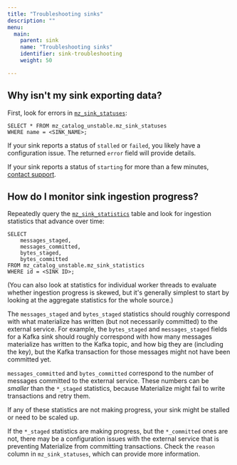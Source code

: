 ```yaml
---
title: "Troubleshooting sinks"
description: ""
menu:
  main:
    parent: sink
    name: "Troubleshooting sinks"
    identifier: sink-troubleshooting
    weight: 50

---
```


<!-- Copied over from the old manage/troubleshooting guide -->
## Why isn't my sink exporting data?
First, look for errors in [`mz_sink_statuses`](/sql/system-catalog/mz_catalog_unstable/#mz_sink_statuses):

```mzsql
SELECT * FROM mz_catalog_unstable.mz_sink_statuses
WHERE name = <SINK_NAME>;
```

If your sink reports a status of `stalled` or `failed`, you likely have a
configuration issue. The returned `error` field will provide details.

If your sink reports a status of `starting` for more than a few minutes,
[contact support](/support).

## How do I monitor sink ingestion progress?

Repeatedly query the
[`mz_sink_statistics`](/sql/system-catalog/mz_catalog_unstable/#mz_sink_statistics)
table and look for ingestion statistics that advance over time:

```mzsql
SELECT
    messages_staged,
    messages_committed,
    bytes_staged,
    bytes_committed
FROM mz_catalog_unstable.mz_sink_statistics
WHERE id = <SINK ID>;
```

(You can also look at statistics for individual worker threads to evaluate
whether ingestion progress is skewed, but it's generally simplest to start
by looking at the aggregate statistics for the whole source.)

The `messages_staged` and `bytes_staged` statistics should roughly correspond
with what materialize has written (but not necessarily committed) to the
external service. For example, the `bytes_staged` and `messages_staged` fields
for a Kafka sink should roughly correspond with how many messages materialize
has written to the Kafka topic, and how big they are (including the key), but
the Kafka transaction for those messages might not have been committed yet.

`messages_committed` and `bytes_committed` correspond to the number of messages
committed to the external service. These numbers can be _smaller_ than the
`*_staged` statistics, because Materialize might fail to write transactions and
retry them.

If any of these statistics are not making progress, your sink might be stalled
or need to be scaled up.

If the `*_staged` statistics are making progress, but the `*_committed` ones
are not, there may be a configuration issues with the external service that is
preventing Materialize from committing transactions. Check the `reason`
column in `mz_sink_statuses`, which can provide more information.
